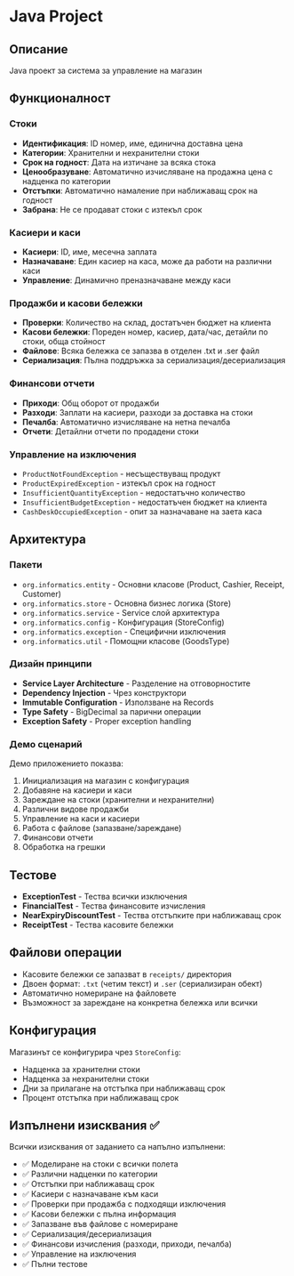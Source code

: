 # Java Project

## Описание
Java проект за система за управление на магазин

## Функционалност

### Стоки
- **Идентификация**: ID номер, име, единична доставна цена
- **Категории**: Хранителни и нехранителни стоки  
- **Срок на годност**: Дата на изтичане за всяка стока
- **Ценообразуване**: Автоматично изчисляване на продажна цена с надценка по категории
- **Отстъпки**: Автоматично намаление при наближаващ срок на годност
- **Забрана**: Не се продават стоки с изтекъл срок

### Касиери и каси
- **Касиери**: ID, име, месечна заплата
- **Назначаване**: Един касиер на каса, може да работи на различни каси
- **Управление**: Динамично преназначаване между каси

### Продажби и касови бележки
- **Проверки**: Количество на склад, достатъчен бюджет на клиента
- **Касови бележки**: Пореден номер, касиер, дата/час, детайли по стоки, обща стойност
- **Файлове**: Всяка бележка се запазва в отделен .txt и .ser файл
- **Сериализация**: Пълна поддръжка за сериализация/десериализация

### Финансови отчети
- **Приходи**: Общ оборот от продажби
- **Разходи**: Заплати на касиери, разходи за доставка на стоки
- **Печалба**: Автоматично изчисляване на нетна печалба
- **Отчети**: Детайлни отчети по продадени стоки

### Управление на изключения
- `ProductNotFoundException` - несъществуващ продукт
- `ProductExpiredException` - изтекъл срок на годност
- `InsufficientQuantityException` - недостатъчно количество
- `InsufficientBudgetException` - недостатъчен бюджет на клиента
- `CashDeskOccupiedException` - опит за назначаване на заета каса

## Архитектура

### Пакети
- `org.informatics.entity` - Основни класове (Product, Cashier, Receipt, Customer)
- `org.informatics.store` - Основна бизнес логика (Store)
- `org.informatics.service` - Service слой архитектура
- `org.informatics.config` - Конфигурация (StoreConfig)
- `org.informatics.exception` - Специфични изключения
- `org.informatics.util` - Помощни класове (GoodsType)

### Дизайн принципи
- **Service Layer Architecture** - Разделение на отговорностите
- **Dependency Injection** - Чрез конструктори
- **Immutable Configuration** - Използване на Records
- **Type Safety** - BigDecimal за парични операции
- **Exception Safety** - Proper exception handling


### Демо сценарий
Демо приложението показва:
1. Инициализация на магазин с конфигурация
2. Добавяне на касиери и каси
3. Зареждане на стоки (хранителни и нехранителни)
4. Различни видове продажби
5. Управление на каси и касиери
6. Работа с файлове (запазване/зареждане)
7. Финансови отчети
8. Обработка на грешки

## Тестове
- **ExceptionTest** - Тества всички изключения
- **FinancialTest** - Тества финансовите изчисления
- **NearExpiryDiscountTest** - Тества отстъпките при наближаващ срок
- **ReceiptTest** - Тества касовите бележки

## Файлови операции
- Касовите бележки се запазват в `receipts/` директория
- Двоен формат: `.txt` (четим текст) и `.ser` (сериализиран обект)
- Автоматично номериране на файловете
- Възможност за зареждане на конкретна бележка или всички

## Конфигурация
Магазинът се конфигурира чрез `StoreConfig`:
- Надценка за хранителни стоки
- Надценка за нехранителни стоки  
- Дни за прилагане на отстъпка при наближаващ срок
- Процент отстъпка при наближаващ срок

## Изпълнени изисквания ✅
Всички изисквания от заданието са напълно изпълнени:
- ✅ Моделиране на стоки с всички полета
- ✅ Различни надценки по категории
- ✅ Отстъпки при наближаващ срок
- ✅ Касиери с назначаване към каси
- ✅ Проверки при продажба с подходящи изключения
- ✅ Касови бележки с пълна информация
- ✅ Запазване във файлове с номериране
- ✅ Сериализация/десериализация
- ✅ Финансови изчисления (разходи, приходи, печалба)
- ✅ Управление на изключения
- ✅ Пълни тестове 
